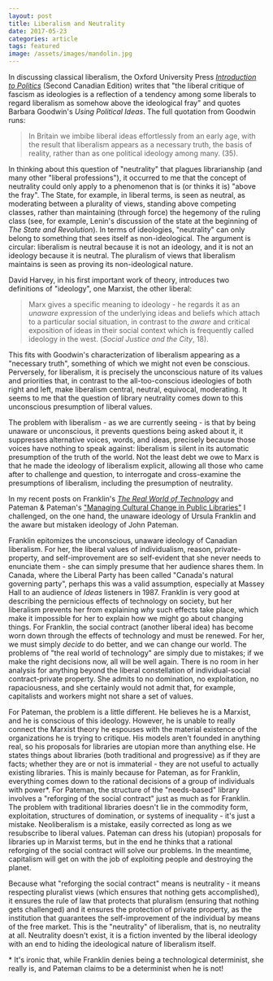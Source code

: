 ```yaml
---
layout: post
title: Liberalism and Neutrality
date: 2017-05-23
categories: article
tags: featured
image: /assets/images/mandolin.jpg
---
```


In discussing classical liberalism, the Oxford University Press [*Introduction to
Politics*](http://www.oupcanada.com/catalog/9780199021734.html) (Second
Canadian Edition) writes that "the liberal critique of fascism as
ideologies is a reflection of a tendency among some liberals to regard
liberalism as somehow above the ideological fray" and quotes Barbara
Goodwin's *Using Political Ideas*. The full quotation from Goodwin runs:

>In Britain we imbibe liberal ideas effortlessly from an early age, with
>the result that liberalism appears as a necessary truth, the basis of
>reality, rather than as one political ideology among many. (35).

In thinking about this question of "neutrality" that plagues
librarianship (and many other "liberal professions"), it occurred to me
that the concept of neutrality could only apply to a phenomenon that is
(or thinks it is) "above the fray". The State, for example, in liberal
terms, is seen as neutral, as moderating between a plurality of views,
standing above competing classes, rather than maintaining (through
force) the hegemony of the ruling class (see, for example, Lenin's
discussion of the state at the beginning of *The State and Revolution*). 
In terms of ideologies, "neutrality" can only belong to something that sees itself as non-ideological. The argument is circular: liberalism is neutral because it is not an ideology, and it is not an ideology because it is neutral. The pluralism of views that liberalism maintains is seen as proving its non-ideological nature.

David Harvey, in his first important work of theory, introduces two
definitions of "ideology", one Marxist, the other liberal:

>Marx gives a specific meaning to ideology - he regards it as an
>*unaware* expression of the underlying ideas and beliefs which attach
>to a particular social situation, in contrast to the *aware* and
>critical exposition of ideas in their social context which is
>frequently called ideology in the west. (*Social Justice and the City*,
>18).

This fits with Goodwin's characterization of liberalism appearing as a
"necessary truth", something of which we might not even be conscious.
Perversely, for liberalism, it is precisely the unconscious nature of
its values and priorities that, in contrast to the all-too-conscious
ideologies of both right and left, make liberalism central, neutral,
equivocal, moderating. It seems to me that the question of library
neutrality comes down to this unconscious presumption of liberal values.

The problem with liberalism - as we are currently seeing - is that by
being unaware or unconscious, it prevents questions being asked about
it, it suppresses alternative voices, words, and ideas, precisely
because those voices have nothing to speak against: liberalism is silent
in its automatic presumption of the truth of the world. Not the least
debt we owe to Marx is that he made the ideology of liberalism explicit,
allowing all those who came after to challenge and question, to
interrogate and cross-examine the presumptions of liberalism, including
the presumption of neutrality.

In my recent posts on Franklin's [*The Real World of
Technology*](https://redlibrarian.github.io/article/2017/05/14/franklin-real-world-of-technology.html)
and Pateman & Pateman's ["Managing Cultural Change in Public
Libraries"](https://redlibrarian.github.io/article/2017/05/23/patemans-cultural-change.html)
I challenged, on the one hand, the unaware ideology of Ursula Franklin and the
aware but mistaken ideology of John Pateman.

Franklin epitomizes the unconscious, unaware ideology of Canadian liberalism. For
her, the liberal values of individualism, reason, private-property, and
self-improvement are so self-evident that she never needs to enunciate
them - she can simply presume that her audience shares them. In Canada,
where the Liberal Party has been called "Canada's natural governing
party", perhaps this was a valid assumption, especially at Massey Hall
to an audience of *Ideas* listeners in 1987. Franklin is very good at
describing the pernicious effects of technology on society, but her
liberalism prevents her from explaining *why* such effects take place,
which make it impossible for her to explain how we might go about
changing things. For Franklin, the social contract (another liberal
idea) has become worn down through the effects of technology and must be
renewed. For her, we must simply *decide* to do better, and we can
change our world. The problems of "the real world of technology" are
simply due to mistakes; if we make the right decisions now, all will be
well again. There is no room in her analysis for anything beyond the
liberal constellation of individual-social contract-private
property. She admits to no domination, no exploitation, no
rapaciousness, and she certainly would not admit that, for example,
capitalists and workers might not share a set of values.

For Pateman, the problem is a little different. He believes he is a
Marxist, and he is conscious of this ideology. However, he is unable to
really connect the Marxist theory he espouses with the material
existence of the organizations he is trying to critique. His models
aren't founded in anything real, so his proposals for libraries are
utopian more than anything else. He states things about libraries (both
traditional and progressive) as if they are facts; whether they are or
not is immaterial - they are not useful to actually existing libraries.
This is mainly because for Pateman, as for Franklin, everything comes
down to the rational decisions of a group of individuals with power\*. For
Pateman, the structure of the "needs-based" library involves a "reforging
of the social contract" just as much as for Franklin. The problem with
traditional libraries doesn't lie in the commodity form, exploitation,
structures of domination, or systems of inequality - it's just a
mistake. Neoliberalism is a mistake, easily corrected as long as we
resubscribe to liberal values. Pateman can dress his (utopian) proposals
for libraries up in Marxist terms, but in the end he thinks that a
rational reforging of the social contract will solve our problems. In
the meantime, capitalism will get on with the job of exploiting people
and destroying the planet.

Because what "reforging the social contract" means is neutrality - it
means respecting pluralist views (which ensures that nothing gets
accomplished), it ensures the rule of law that protects that pluralism
(ensuring that nothing gets challenged) and it ensures the protection of
private property, as the institution that guarantees the
self-improvement of the individual by means of the free market. This is
the "neutrality" of liberalism, that is, no neutrality at all.
Neutrality doesn't exist, it is a fiction invented by the liberal
ideology with an end to hiding the ideological nature of liberalism
itself.

\* It's ironic that, while Franklin denies
being a technological determinist, she really is, and Pateman claims to be a
determinist when he is not! 
